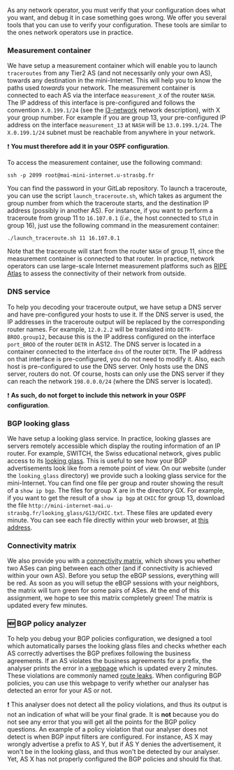 As any network operator, you must verify that your configuration does what you
want, and debug it in case something goes wrong. We offer you several tools that
you can use to verify your configuration. These tools are similar to the ones network operators use in practice.

### Measurement container
We have setup a measurement container which will enable you
to launch `traceroutes` from any Tier2 AS (and not
necessarily only your own AS), towards any destination in the mini-Internet. This will
help you to know the paths used _towards_ your network.
The measurement container is connected to each AS via the interface `measurement_X` of
the router `NASH`. The IP address of this interface is pre-configured and follows
the convention `X.0.199.1/24` (see the [l3-network](1.2-Your-mini-Internet#l3-topology) network description),
with X your group number. For example if you are group 13, your pre-configured IP address on the interface
`measurement_13` at `NASH` will be `13.0.199.1/24`.
The `X.0.199.1/24` subnet must be reachable from anywhere in your network.

:exclamation: **You must therefore add it in your OSPF configuration**.

To access the measurement container, use the following command:

```
ssh -p 2099 root@mai-mini-internet.u-strasbg.fr
```

You can find the password in your GitLab repository.
To launch a traceroute, you can use the script
`launch_traceroute.sh`, which takes as argument the group number from
which the traceroute starts, and the destination IP address (possibly in another AS).
For instance, if you want to perform a traceroute from group 11 to `16.107.0.1`
(_i.e.,_ the host connected to `STLO` in group 16), just use the following command
in the measurement container:

```
./launch_traceroute.sh 11 16.107.0.1
```

Note that the traceroute will start from the router `NASH` of group 11, since
the measurement container is connected to that router.
In practice, network operators can use large-scale Internet measurement platforms
such as [RIPE Atlas](https://atlas.ripe.net) to assess the connectivity
of their network from outside.

### DNS service

To help you decoding your traceroute output, we have setup a
DNS server and have pre-configured your hosts to use it.
If the DNS server is used, the IP addresses in the traceroute output will be replaced
by the corresponding router names.
For example, `12.0.2.2` will
be translated into `DETR-BROO.group12`, because this is the IP address configured
on the interface `port_BROO` of the router `DETR` in AS12.
The DNS server is located in a container connected to the interface `dns` of the
router `DETR`. The IP address on that interface is pre-configured, you do not need
to modify it. Also, each host is pre-configured to use the DNS server.
Only hosts use the DNS server, routers do not. Of course, hosts can only
use the DNS server if they can reach the network `198.0.0.0/24` (where the DNS server
is located).

:exclamation: **As such, do not forget to include this network in
your OSPF configuration**.

### BGP looking glass
We have setup a looking glass service. In practice,
looking glasses are servers remotely accessible which display the routing information
of an IP router. For example, SWITCH, the Swiss educational network, gives public
access to its [looking glass](https://www.switch.ch/network/tools/lookingglass/).
This is useful to see how your BGP advertisements look like from a remote point of view.
On our website (under the `looking_glass` directory) we provide such a looking glass service for the mini-Internet. You can find
one file per group and router showing the result of a `show ip bgp`.
The files for group X are in the directory GX. For example, if you want to get the result of a `show ip bgp` at
`CHIC` for group 13, download the file
`http://mini-internet-mai.u-strasbg.fr/looking_glass/G13/CHIC.txt`.
These files are updated every minute. You can see each file directly within your web browser, at [this address](http://mai-mini-internet.u-strasbg.fr/looking-glass/1/NEWY).

### Connectivity matrix
We also provide you with a [connectivity matrix](http://mai-mini-internet.u-strasbg.fr/matrix),
which shows you whether two ASes can ping between each other (and if connectivity is achieved within your own AS). Before you setup
the eBGP sessions, everything will be red. As soon as you will setup the eBGP sessions with your neighbors,
the matrix will turn green for some pairs of ASes. At the end of this assignment,
we hope to see this matrix completely green!
The matrix is updated every few minutes.

### :new: BGP policy analyzer
To help you debug your BGP policies configuration, we designed a tool which automatically parses the looking glass files and checks whether each AS correctly advertises the BGP prefixes following the business agreements.
If an AS violates the business agreements for a prefix, the analyser prints the error in a [webpage](http://mai-mini-internet.u-strasbg.fr/looking-glass/1/NEWY) which is updated every 2 minutes.
These violations are commonly named [route leaks](https://tools.ietf.org/html/rfc7908#section-2).
When configuring BGP policies, you can use this webpage to verify whether our analyser has detected an error for your AS or not.

:exclamation: This analyser does not detect all the policy violations, and thus its output is not an indication of what will be your final grade. It is **not** because you do not see any error that you will get all the points for the BGP policy questions.
An example of a policy violation that our analyser does not detect is when BGP input filters are configured. For instance, AS X may wrongly advertise a prefix to AS Y, but if AS Y denies the advertisement, it won't be in the looking glass, and thus won't be detected by our analyser. Yet, AS X has not properly configured the BGP policies and should fix that.


